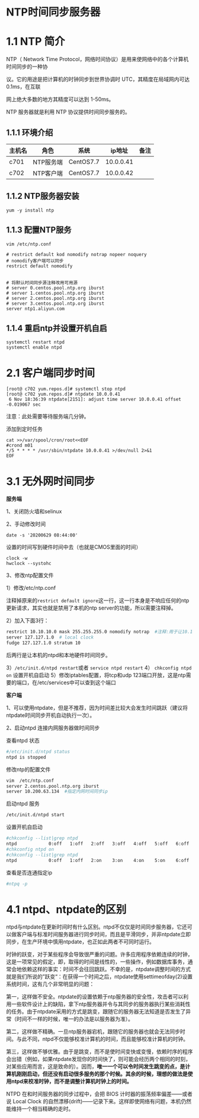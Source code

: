 # NTP时间同步服务器

# 1.1 NTP 简介

NTP（ Network Time Protocol，网络时间协议）是用来使网络中的各个计算机时间同步的一种协

议。它的用途是把计算机的时钟同步到世界协调时 UTC，其精度在局域网内可达 0.1ms，在互联

网上绝大多数的地方其精度可以达到 1-50ms。

NTP 服务器就是利用 NTP 协议提供时间同步服务的。



## 1.1.1 环境介绍

| 主机名 | 角色      | 系统      | ip地址    | 备注 |
| ------ | --------- | --------- | --------- | ---- |
| c701   | NTP服务端 | CentOS7.7 | 10.0.0.41 |      |
| c702   | NTP客户端 | CentOS7.7 | 10.0.0.42 |      |



## 1.1.2 NTP服务器安装

```shell
yum -y install ntp        
```



## 1.1.3 配置NTP服务

```shell
vim /etc/ntp.conf 

# restrict default kod nomodify notrap nopeer noquery
# nomodify客户端可以同步
restrict default nomodify


# 将默认时间同步源注释改用可用源
# server 0.centos.pool.ntp.org iburst
# server 1.centos.pool.ntp.org iburst
# server 2.centos.pool.ntp.org iburst
# server 3.centos.pool.ntp.org iburst
server ntp1.aliyun.com
```



## 1.1.4 重启ntp并设置开机自启

```shell
systemctl restart ntpd
systemctl enable ntpd
```



# 2.1 客户端同步时间

```shell
[root@ c702 yum.repos.d]# systemctl stop ntpd
[root@ c702 yum.repos.d]# ntpdate 10.0.0.41
 6 Nov 18:36:39 ntpdate[2151]: adjust time server 10.0.0.41 offset -0.019067 sec
```

注意：此处需要等待服务端几分钟。

添加到定时任务

```shell
cat >>/var/spool/cron/root<<EOF
#crond m01
*/5 * * * * /usr/sbin/ntpdate 10.0.0.41 >/dev/null 2>&1
EOF
```





# 3.1 无外网时间同步

**服务端**

1、关闭防火墙和selinux

2、手动修改时间

```
date -s '20200629 08:44:00'
```

设置的时间写到硬件时间中去（也就是CMOS里面的时间）

```
clock -w
hwclock --systohc
```

3、修改ntp配置文件

1）修改/etc/ntp.conf

注释掉原来的`restrict default ignore`这一行，这一行本身是不响应任何的ntp更新请求，其实也就是禁用了本机的ntp server的功能，所以需要注释掉。

2）加入下面3行： 

```bash
restrict 10.10.10.0 mask 255.255.255.0 nomodify notrap  #注释:用于让10.10.10.0/24网段上的机器能和本机做时间同步
server 127.127.1.0  # local clock
fudge 127.127.1.0 stratum 10
```

后两行是让本机的ntpd和本地硬件时间同步。

3）`/etc/init.d/ntpd restart`或者 `service ntpd restart`
4） `chkconfig ntpd on` 设置开机自启动
5）修改iptables配置，将tcp和udp 123端口开放，这是ntp需要的端口，在/etc/services中可以查到这个端口

**客户端**

1、可以使用ntpdate，但是不推荐，因为时间差比较大会发生时间跳跃（建议将ntpdate时间同步开机自动执行一次）。

2、启动ntpd 连接内网服务器做时间同步

查看ntpd 状态

```bash
#/etc/init.d/ntpd status
ntpd is stopped
```

修改ntp的配置文件

```bash
vim  /etc/ntp.conf
server 2.centos.pool.ntp.org iburst
server 10.200.63.134  #指定内网时间同步ip
```

启动ntpd 服务

```bash
/etc/init.d/ntpd start
```

设置开机自启动

```bash
#chkconfig --list|grep ntpd
ntpd            0:off   1:off   2:off   3:off   4:off   5:off   6:off
#chkconfig ntpd on
#chkconfig --list|grep ntpd
ntpd            0:off   1:off   2:on    3:on    4:on    5:on    6:off
```

查看是否连通指定ip

```bash
#ntpq -p
```





# 4.1 ntpd、ntpdate的区别

ntpd与ntpdate在更新时间时有什么区别。ntpd不仅仅是时间同步服务器，它还可以做客户端与标准时间服务器进行同步时间，而且是平滑同步，并非ntpdate立即同步，在生产环境中慎用ntpdate，也正如此两者不可同时运行。

时钟的跃变，对于某些程序会导致很严重的问题。许多应用程序依赖连续的时钟，这是一项常见的假定，即，取得的时间是线性的，一些操作，例如数据库事务，通常会地依赖这样的事实：时间不会往回跳跃。不幸的是，ntpdate调整时间的方式就是我们所说的”跃变“：在获得一个时间之后，ntpdate使用settimeofday(2)设置系统时间，这有几个非常明显的问题：

第一，这样做不安全。ntpdate的设置依赖于ntp服务器的安全性，攻击者可以利用一些软件设计上的缺陷，拿下ntp服务器并令与其同步的服务器执行某些消耗性的任务。由于ntpdate采用的方式是跳变，跟随它的服务器无法知道是否发生了异常（时间不一样的时候，唯一的办法是以服务器为准）。

第二，这样做不精确。一旦ntp服务器宕机，跟随它的服务器也就会无法同步时间。与此不同，ntpd不仅能够校准计算机的时间，而且能够校准计算机的时钟。

第三，这样做不够优雅。由于是跳变，而不是使时间变快或变慢，依赖时序的程序会出错（例如，如果ntpdate发现你的时间快了，则可能会经历两个相同的时刻，对某些应用而言，这是致命的）。因而，**唯一一个可以令时间发生跳变的点，是计算机刚刚启动，但还没有启动很多服务的那个时候。其余的时候，理想的做法是使用ntpd来校准时钟，而不是调整计算机时钟上的时间。**

NTPD 在和时间服务器的同步过程中，会把 BIOS 计时器的振荡频率偏差——或者说 Local Clock 的自然漂移(drift)——记录下来。这样即使网络有问题，本机仍然能维持一个相当精确的走时。

